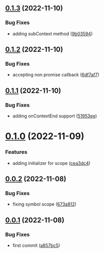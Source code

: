 ## [0.1.3](https://github.com/maxmilhas/winston-context-logger-open-telemetry/compare/v0.1.2...v0.1.3) (2022-11-10)


### Bug Fixes

* adding subContext method ([9b03594](https://github.com/maxmilhas/winston-context-logger-open-telemetry/commit/9b03594f400b1fc03b0937676fe2298c8ee61e46))

## [0.1.2](https://github.com/maxmilhas/winston-context-logger-open-telemetry/compare/v0.1.1...v0.1.2) (2022-11-10)


### Bug Fixes

* accepting non promise callback ([6df7af7](https://github.com/maxmilhas/winston-context-logger-open-telemetry/commit/6df7af7a42cbc8e456495a2bbf2c5249c3cce8e3))

## [0.1.1](https://github.com/maxmilhas/winston-context-logger-open-telemetry/compare/v0.1.0...v0.1.1) (2022-11-10)


### Bug Fixes

* adding onContextEnd support ([51953ee](https://github.com/maxmilhas/winston-context-logger-open-telemetry/commit/51953ee28e47de8e90d56eeb2c85dd8c5ec7ac06))

# [0.1.0](https://github.com/maxmilhas/winston-context-logger-open-telemetry/compare/v0.0.2...v0.1.0) (2022-11-09)


### Features

* adding initializer for scope ([cea3dc4](https://github.com/maxmilhas/winston-context-logger-open-telemetry/commit/cea3dc4a1e38d9f2551b9b1f67a08806e3b0ce61))

## [0.0.2](https://github.com/maxmilhas/winston-context-logger-open-telemetry/compare/v0.0.1...v0.0.2) (2022-11-08)


### Bug Fixes

* fixing symbol scope ([673a812](https://github.com/maxmilhas/winston-context-logger-open-telemetry/commit/673a812911477c07632b83fb7b72a3a104ecfe2d))

## [0.0.1](https://github.com/maxmilhas/winston-context-logger-open-telemetry/compare/v0.0.0...v0.0.1) (2022-11-08)


### Bug Fixes

* first commit ([a857bc5](https://github.com/maxmilhas/winston-context-logger-open-telemetry/commit/a857bc5a31e5859ec809e0ebc399765338f741ae))
